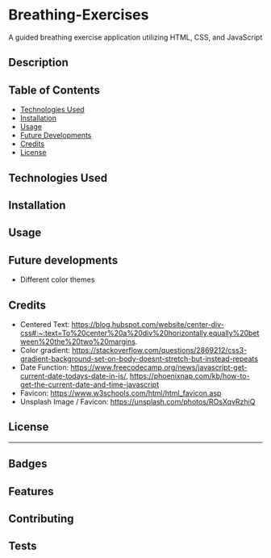 # Breathing-Exercises
 A guided breathing exercise application utilizing HTML, CSS, and JavaScript

## Description

## Table of Contents

* [Technologies Used](#technologies-used)
* [Installation](#installation)
* [Usage](#usage)
* [Future Developments](#future-developments)
* [Credits](#credits)
* [License](#license)

## Technologies Used

## Installation

## Usage

## Future developments
* Different color themes

## Credits
* Centered Text: https://blog.hubspot.com/website/center-div-css#:~:text=To%20center%20a%20div%20horizontally,equally%20between%20the%20two%20margins.
* Color gradient: https://stackoverflow.com/questions/2869212/css3-gradient-background-set-on-body-doesnt-stretch-but-instead-repeats
* Date Function: 
https://www.freecodecamp.org/news/javascript-get-current-date-todays-date-in-js/, 
https://phoenixnap.com/kb/how-to-get-the-current-date-and-time-javascript
* Favicon: https://www.w3schools.com/html/html_favicon.asp
* Unsplash Image / Favicon: https://unsplash.com/photos/ROsXqvRzhiQ
## License

---

## Badges

## Features

## Contributing

## Tests
